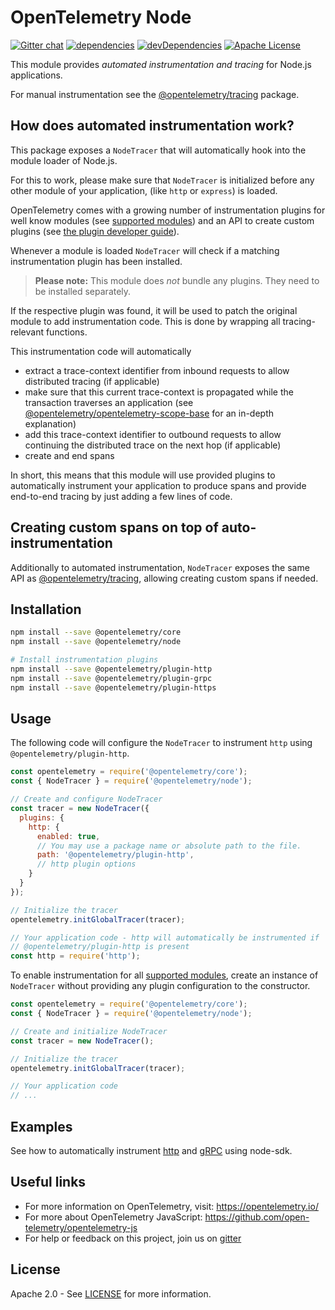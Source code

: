 # OpenTelemetry Node
[![Gitter chat][gitter-image]][gitter-url]
[![dependencies][dependencies-image]][dependencies-url]
[![devDependencies][devDependencies-image]][devDependencies-url]
[![Apache License][license-image]][license-image]

This module provides *automated instrumentation and tracing* for Node.js applications.

For manual instrumentation see the
[@opentelemetry/tracing](https://github.com/open-telemetry/opentelemetry-js/tree/master/packages/opentelemetry-tracing) package.

## How does automated instrumentation work?
This package exposes a `NodeTracer` that will automatically hook into the module loader of Node.js.

For this to work, please make sure that `NodeTracer` is initialized before any other module of your application, (like `http` or `express`) is loaded.

OpenTelemetry comes with a growing number of instrumentation plugins for well know modules (see [supported modules](https://github.com/open-telemetry/opentelemetry-js#plugins)) and an API to create custom plugins (see [the plugin developer guide](https://github.com/open-telemetry/opentelemetry-js/blob/master/doc/plugin-guide.md)).


Whenever a module is loaded `NodeTracer` will check if a matching instrumentation plugin has been installed.

> **Please note:** This module does *not* bundle any plugins. They need to be installed separately.

If the respective plugin was found, it will be used to patch the original module to add instrumentation code.
This is done by wrapping all tracing-relevant functions.

This instrumentation code will automatically
- extract a trace-context identifier from inbound requests to allow distributed tracing (if applicable)
- make sure that this current trace-context is propagated while the transaction traverses an application (see [@opentelemetry/opentelemetry-scope-base](https://github.com/open-telemetry/opentelemetry-js/blob/master/packages/opentelemetry-scope-base/README.md) for an in-depth explanation)
- add this trace-context identifier to outbound requests to allow continuing the distributed trace on the next hop (if applicable)
- create and end spans

In short, this means that this module will use provided plugins to automatically instrument your application to produce spans and provide end-to-end tracing by just adding a few lines of code.

## Creating custom spans on top of auto-instrumentation
Additionally to automated instrumentation, `NodeTracer` exposes the same API as [@opentelemetry/tracing](https://github.com/open-telemetry/opentelemetry-js/tree/master/packages/opentelemetry-tracing), allowing creating custom spans if needed.

## Installation

```bash
npm install --save @opentelemetry/core
npm install --save @opentelemetry/node

# Install instrumentation plugins
npm install --save @opentelemetry/plugin-http
npm install --save @opentelemetry/plugin-grpc
npm install --save @opentelemetry/plugin-https
```

## Usage

The following code will configure the `NodeTracer` to instrument `http` using `@opentelemetry/plugin-http`.

```js
const opentelemetry = require('@opentelemetry/core');
const { NodeTracer } = require('@opentelemetry/node');

// Create and configure NodeTracer
const tracer = new NodeTracer({
  plugins: {
    http: {
      enabled: true,
      // You may use a package name or absolute path to the file.
      path: '@opentelemetry/plugin-http',
      // http plugin options
    }
  }
});

// Initialize the tracer
opentelemetry.initGlobalTracer(tracer);

// Your application code - http will automatically be instrumented if
// @opentelemetry/plugin-http is present
const http = require('http');
```

To enable instrumentation for all [supported modules](https://github.com/open-telemetry/opentelemetry-js#plugins), create an instance of `NodeTracer` without providing any plugin configuration to the constructor.

```js
const opentelemetry = require('@opentelemetry/core');
const { NodeTracer } = require('@opentelemetry/node');

// Create and initialize NodeTracer
const tracer = new NodeTracer();

// Initialize the tracer
opentelemetry.initGlobalTracer(tracer);

// Your application code
// ...
```

## Examples
See how to automatically instrument [http](https://github.com/open-telemetry/opentelemetry-js/tree/master/examples/http) and [gRPC](https://github.com/open-telemetry/opentelemetry-js/tree/master/examples/grpc) using node-sdk.


## Useful links
- For more information on OpenTelemetry, visit: <https://opentelemetry.io/>
- For more about OpenTelemetry JavaScript: <https://github.com/open-telemetry/opentelemetry-js>
- For help or feedback on this project, join us on [gitter][gitter-url]

## License

Apache 2.0 - See [LICENSE][license-url] for more information.

[gitter-image]: https://badges.gitter.im/open-telemetry/opentelemetry-js.svg
[gitter-url]: https://gitter.im/open-telemetry/opentelemetry-node?utm_source=badge&utm_medium=badge&utm_campaign=pr-badge&utm_content=badge
[license-url]: https://github.com/open-telemetry/opentelemetry-js/blob/master/LICENSE
[license-image]: https://img.shields.io/badge/license-Apache_2.0-green.svg?style=flat
[dependencies-image]: https://david-dm.org/open-telemetry/opentelemetry-js/status.svg?path=packages/opentelemetry-node
[dependencies-url]: https://david-dm.org/open-telemetry/opentelemetry-js?path=packages%2Fopentelemetry-node
[devDependencies-image]: https://david-dm.org/open-telemetry/opentelemetry-js/dev-status.svg?path=packages/opentelemetry-node
[devDependencies-url]: https://david-dm.org/open-telemetry/opentelemetry-js?path=packages%2Fopentelemetry-node&type=dev
